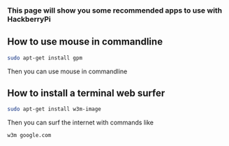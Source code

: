 ### This page will show you some recommended apps to use with HackberryPi

## How to use mouse in commandline

```sh
sudo apt-get install gpm
```
Then you can use mouse in commandline

## How to install a terminal web surfer

```sh
sudo apt-get install w3m-image
```

Then you can surf the internet with commands like

```sh
w3m google.com
```
